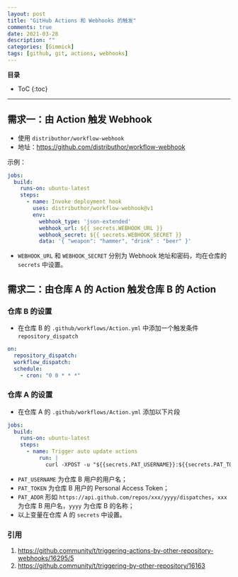 ```yaml
---
layout: post
title: "GitHub Actions 和 Webhooks 的触发"
comments: true
date: 2021-03-28
description: ""
categories: [Gimmick]
tags: [github, git, actions, webhooks]
---
```


**目录**
* ToC
{:toc}
---

## 需求一：由 Action 触发 Webhook

* 使用 `distributhor/workflow-webhook`
* 地址：https://github.com/distributhor/workflow-webhook

示例：

```yml
jobs:
  build:
    runs-on: ubuntu-latest
    steps:
      - name: Invoke deployment hook
        uses: distributhor/workflow-webhook@v1
        env:
          webhook_type: 'json-extended'
          webhook_url: ${{ secrets.WEBHOOK_URL }}
          webhook_secret: ${{ secrets.WEBHOOK_SECRET }}
          data: '{ "weapon": "hammer", "drink" : "beer" }'
```

* `WEBHOOK_URL` 和 `WEBHOOK_SECRET` 分别为 Webhook 地址和密码，均在仓库的 `secrets` 中设置。

## 需求二：由仓库 A 的 Action 触发仓库 B 的 Action

### 仓库 B 的设置

* 在仓库 B 的 `.github/workflows/Action.yml` 中添加一个触发条件 `repository_dispatch`

```yml
on:
  repository_dispatch:
  workflow_dispatch:
  schedule:
    - cron: "0 0 * * *"
```

### 仓库 A 的设置

* 在仓库 A 的 `.github/workflows/Action.yml` 添加以下片段

```yml
jobs:
  build:
    runs-on: ubuntu-latest
    steps:
      - name: Trigger auto update actions
          run: |
            curl -XPOST -u "${{secrets.PAT_USERNAME}}:${{secrets.PAT_TOKEN}}" -H "Accept: application/vnd.github.everest-preview+json" -H "Content-Type: application/json" ${{secrets.PAT_ADDR}} --data '{"event_type": "build_application"}'
```

* `PAT_USERNAME` 为仓库 B 用户的用户名；
* `PAT_TOKEN` 为仓库 B 用户的 Personal Access Token；
* `PAT_ADDR` 形如 `https://api.github.com/repos/xxx/yyyy/dispatches`，`xxx` 为仓库 B 用户名，`yyyy` 为仓库 B 的名称；
* 以上变量在仓库 A 的 `secrets` 中设置。

### 引用
1. https://github.community/t/triggering-actions-by-other-repository-webhooks/16295/5
2. https://github.community/t/triggering-by-other-repository/16163